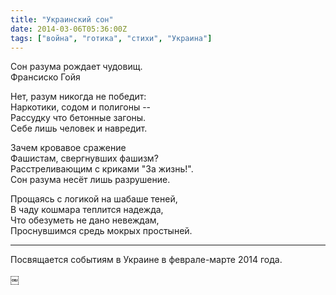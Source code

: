 ```yaml
---
title: "Украинский сон"
date: 2014-03-06T05:36:00Z
tags: ["война", "готика", "стихи", "Украина"]
---
```


Сон разума рождает чудовищ.  
Франсиско Гойя

Нет, разум никогда не победит:  
Наркотики, содом и полигоны --  
Рассудку что бетонные загоны.  
Себе лишь человек и навредит.

Зачем кровавое сражение  
Фашистам, свергнувших фашизм?  
Расстреливающим с криками "За жизнь!".  
Сон разума несёт лишь разрушение.

Прощаясь с логикой на шабаше теней,  
В чаду кошмара теплится надежда,  
Что обезуметь не дано невеждам,  
Проснувшимся средь мокрых простыней.

-----  
Посвящается событиям в Украине в феврале-марте 2014 года.

￼



